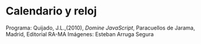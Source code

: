# Calendario y reloj
Programa: Quijado, J.L.,(2010), *Domine JavaScript*, Paracuellos de Jarama, Madrid, Editorial RA-MA
Imágenes: Esteban Arruga Segura
